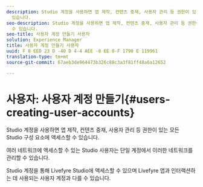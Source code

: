 ```yaml
---
description: Studio 계정을 사용하면 앱 제작, 컨텐츠 중재, 사용자 관리 등 권한이 있는 모든 Studio 구성 요소에 액세스할 수
  있습니다.
seo-description: Studio 계정을 사용하면 앱 제작, 컨텐츠 중재, 사용자 관리 등 권한이 있는 모든 Studio 구성 요소에 액세스할
  수 있습니다.
seo-title: 사용자 계정 만들기 사용자
solution: Experience Manager
title: 사용자 계정 만들기 사용자
uuid: F 8 EED 23 D -40 D 4-4 AEE -8 EE 0-F 1790 E 119961
translation-type: tm+mt
source-git-commit: 67aeb3de964473b326c88c3a3f81ff48a6a12652

---
```



# 사용자: 사용자 계정 만들기{#users-creating-user-accounts}

Studio 계정을 사용하면 앱 제작, 컨텐츠 중재, 사용자 관리 등 권한이 있는 모든 Studio 구성 요소에 액세스할 수 있습니다.

여러 네트워크에 액세스할 수 있는 Studio 사용자는 단일 계정에서 이러한 네트워크를 관리할 수 있습니다.

Studio 계정을 통해 Livefyre Studio에 액세스할 수 있으며 Livefyre 앱과 인터랙션하는 데 사용되는 사용자 계정과 다를 수 있습니다.
